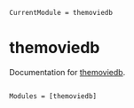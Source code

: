 ```@meta
CurrentModule = themoviedb
```

# themoviedb

Documentation for [themoviedb](https://github.com/dmbates/themoviedb.jl).

```@index
```

```@autodocs
Modules = [themoviedb]
```
